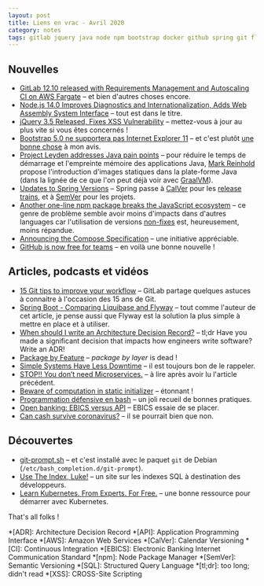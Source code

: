 ```yaml
---
layout: post
title: Liens en vrac - Avril 2020
category: notes
tags: gitlab jquery java node npm bootstrap docker github spring git flyway liquibase adr bash ebics banking sql kubernetes
---
```


## Nouvelles
* [GitLab 12.10 released with Requirements Management and Autoscaling CI on AWS Fargate](https://about.gitlab.com/releases/2020/04/22/gitlab-12-10-released/)
  – et bien d'autres choses encore.
* [Node.js 14.0 Improves Diagnostics and Internationalization, Adds Web Assembly System Interface](https://www.infoq.com/news/2020/04/node-js-14-release/)
  – tout est dans le titre.
* [jQuery 3.5 Released, Fixes XSS Vulnerability](https://www.infoq.com/news/2020/04/jquery-35-xss-vulnerability-fix/)
  – mettez-vous à jour au plus vite si vous êtes concernés !
* [Bootstrap 5.0 ne supportera pas Internet Explorer 11](https://www.programmez.com/actualites/bootstrap-50-ne-supportera-pas-internet-explorer-11-30444)
  – et c'est plutôt [une bonne chose](https://techcommunity.microsoft.com/t5/windows-it-pro-blog/the-perils-of-using-internet-explorer-as-your-default-browser/ba-p/331732)
    à mon avis. 
* [Project Leyden addresses Java pain points](https://www.infoworld.com/article/3540709/project-leyden-addresses-java-pain-points.html)
  – pour réduire le temps de démarrage et l'empreinte mémoire des applications Java,
    [Mark Reinhold](https://twitter.com/mreinhold) propose l'introduction d'images statiques dans la
    plate-forme Java (dans la lignée de ce que l'on peut déjà voir avec [GraalVM](https://www.graalvm.org/)).
* [Updates to Spring Versions](https://spring.io/blog/2020/04/30/updates-to-spring-versions)
  – Spring passe à [CalVer](https://calver.org/) pour les [release trains](https://en.wikipedia.org/wiki/Software_versioning#Release_train),
    et à [SemVer](https://semver.org/) pour les projets.
* [Another one-line npm package breaks the JavaScript ecosystem](https://www.zdnet.com/article/another-one-line-npm-package-breaks-the-javascript-ecosystem/)
  – ce genre de problème semble avoir moins d'impacts dans d'autres languages car l'utilisation de
    versions [non-fixes](https://docs.npmjs.com/about-semantic-versioning#using-semantic-versioning-to-specify-update-types-your-package-can-accept)
    est, heureusement, moins répandue.
* [Announcing the Compose Specification](https://www.docker.com/blog/announcing-the-compose-specification/)
  – une initiative appréciable.
* [GitHub is now free for teams](https://github.blog/2020-04-14-github-is-now-free-for-teams/)
  – en voilà une bonne nouvelle !

## Articles, podcasts et vidéos
* [15 Git tips to improve your workflow](https://about.gitlab.com/blog/2020/04/07/15-git-tips-improve-workflow/)
  – GitLab partage quelques astuces à connaitre à l'occasion des 15 ans de Git.
* [Spring Boot - Comparing Liquibase and Flyway](https://4lex.nz/2020/04/spring-boot-database-migrations)
  – tout comme l'auteur de cet article, je pense aussi que Flyway est la solution la plus simple à
    mettre en place et à utiliser.
* [When should I write an Architecture Decision Record?](https://labs.spotify.com/2020/04/14/when-should-i-write-an-architecture-decision-record/)
  – tl;dr Have you made a significant decision that impacts how engineers write software? Write an
    ADR!
* [Package by Feature](https://phauer.com/2020/package-by-feature/)
  – _package by layer_ is dead !
* [Simple Systems Have Less Downtime](https://www.gkogan.co/blog/simple-systems/?r=0)
  – il est toujours bon de le rappeler.
* [STOP!! You don’t need Microservices.](https://medium.com/swlh/stop-you-dont-need-microservices-dc732d70b3e0)
  – à lire après avoir lu l'article précédent.
* [Beware of computation in static initializer](https://pangin.pro/posts/computation-in-static-initializer)
  – étonnant !
* [Programmation défensive en bash](https://blog.seboss666.info/2020/04/programmation-defensive-en-bash/)
  – un joli recueil de bonnes pratiques.
* [Open banking: EBICS versus API](https://www.ebicsblog.com/2020/04/open-banking-ebics-versus-api.html)
  – EBICS essaie de se placer.
* [Can cash survive coronavirus?](https://www.thersa.org/discover/publications-and-articles/rsa-blogs/2020/04/cash-survive-coronavirus)
  – il se pourrait bien que non.

## Découvertes
* [git-prompt.sh](https://github.com/git/git/blob/master/contrib/completion/git-prompt.sh)
  – et c'est installé avec le paquet `git` de Debian (`/etc/bash_completion.d/git-prompt`).
* [Use The Index, Luke!](https://use-the-index-luke.com/)
  – un site sur les indexes SQL à destination des développeurs.
* [Learn Kubernetes. From Experts. For Free.](https://kube.academy/)
  – une bonne ressource pour démarrer avec Kubernetes.

That's all folks !

*[ADR]: Architecture Decision Record
*[API]: Application Programming Interface
*[AWS]: Amazon Web Services
*[CalVer]: Calendar Versioning
*[CI]: Continuous Integration
*[EBICS]: Electronic Banking Internet Communication Standard
*[npm]: Node Package Manager
*[SemVer]: Semantic Versioning
*[SQL]: Structured Query Language
*[tl;dr]: too long; didn't read
*[XSS]: CROSS-Site Scripting
